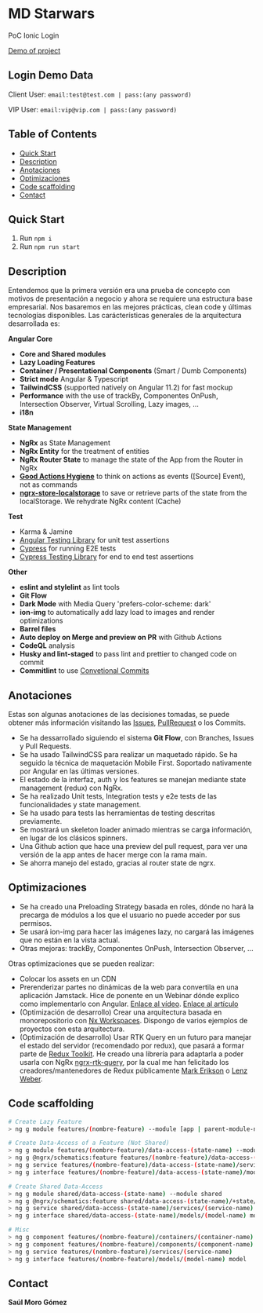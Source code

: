 # MD Starwars

PoC Ionic Login

[Demo of project](https:/TODO/)

## Login Demo Data

Client User: `email:test@test.com | pass:(any password)`

VIP User: `email:vip@vip.com | pass:(any password)`

## Table of Contents

- [Quick Start](#quick-start)
- [Description](#description)
- [Anotaciones](#anotaciones)
- [Optimizaciones](#optimizaciones)
- [Code scaffolding](#code-scaffolding)
- [Contact](#contact)

## **Quick Start**

1. Run `npm i`
2. Run `npm run start`

## **Description**

Entendemos que la primera versión era una prueba de concepto con motivos de presentación a negocio y ahora se requiere una estructura base empresarial. Nos basaremos en las mejores prácticas, clean code y últimas tecnologías disponibles. Las carácterísticas generales de la arquitectura desarrollada es:

**Angular Core**

- **Core and Shared modules**
- **Lazy Loading Features**
- **Container / Presentational Components** (Smart / Dumb Components)
- **Strict mode** Angular & Typescript
- **TailwindCSS** (supported natively on Angular 11.2) for fast mockup
- **Performance** with the use of trackBy, Componentes OnPush, Intersection Observer, Virtual Scrolling, Lazy images, ...
- **i18n**

**State Management**

- **NgRx** as State Management
- **NgRx Entity** for the treatment of entities
- **NgRx Router State** to manage the state of the App from the Router in NgRx
- [**Good Actions Hygiene**](https://www.youtube.com/watch?v=JmnsEvoy-gY) to think on actions as events ([Source] Event), not as commands
- [**ngrx-store-localstorage**](https://github.com/btroncone/ngrx-store-localstorage) to save or retrieve parts of the state from the localStorage. We rehydrate NgRx content (Cache)

**Test**

- Karma & Jamine
- [Angular Testing Library](https://github.com/testing-library/angular-testing-library) for unit test assertions
- [Cypress](https://cypress.io) for running E2E tests
- [Cypress Testing Library](https://github.com/testing-library/cypress-testing-library) for end to end test assertions

**Other**

- **eslint and stylelint** as lint tools
- **Git Flow**
- **Dark Mode** with Media Query 'prefers-color-scheme: dark'
- **ion-img** to automatically add lazy load to images and render optimizations
- **Barrel files**
- **Auto deploy on Merge and preview on PR** with Github Actions
- **CodeQL** analysis
- **Husky and lint-staged** to pass lint and prettier to changed code on commit
- **Commitlint** to use [Convetional Commits](https://www.conventionalcommits.org/)

## **Anotaciones**

Estas son algunas anotaciones de las decisiones tomadas, se puede obtener más información visitando las [Issues](https://github.com/SaulMoro/ionic-login/issues?q=is%3Aissue+is%3Aclosed), [PullRequest](https://github.com/SaulMoro/ionic-login/pulls?q=is%3Apr+is%3Aclosed) o los Commits.

- Se ha dessarrollado siguiendo el sistema **Git Flow**, con Branches, Issues y Pull Requests.
- Se ha usado TailwindCSS para realizar un maquetado rápido. Se ha seguido la técnica de maquetación Mobile First. Soportado nativamente por Angular en las últimas versiones.
- El estado de la interfaz, auth y los features se manejan mediante state management (redux) con NgRx.
- Se ha realizado Unit tests, Integration tests y e2e tests de las funcionalidades y state management.
- Se ha usado para tests las herramientas de testing descritas previamente.
- Se mostrará un skeleton loader animado mientras se carga información, en lugar de los clásicos spinners.
- Una Github action que hace una preview del pull request, para ver una versión de la app antes de hacer merge con la rama main.
- Se ahorra manejo del estado, gracias al router state de ngrx.

## **Optimizaciones**

- Se ha creado una Preloading Strategy basada en roles, dónde no hará la precarga de módulos a los que el usuario no puede acceder por sus permisos.
- Se usará ion-img para hacer las imágenes lazy, no cargará las imágenes que no están en la vista actual.
- Otras mejoras: trackBy, Componentes OnPush, Intersection Observer, ...

Otras optimizaciones que se pueden realizar:

- Colocar los assets en un CDN
- Prerenderizar partes no dinámicas de la web para convertila en una aplicación Jamstack. Hice de ponente en un Webinar dónde explico como implementarlo con Angular. [Enlace al vídeo](https://www.youtube.com/watch?v=gycXzCT9UTI). [Enlace al artículo](https://enmilocalfunciona.io/jamstack-angular-desarrollo-web-parte-1/)
- (Optimización de desarrollo) Crear una arquitectura basada en monorepositorio con [Nx Workspaces](https://nx.dev/). Dispongo de varios ejemplos de proyectos con esta arquitectura.
- (Optimización de desarrollo) Usar RTK Query en un futuro para manejar el estado del servidor (recomendado por redux), que pasará a formar parte de [Redux Toolkit](https://redux-toolkit.js.org/). He creado una librería para adaptarla a poder usarla con NgRx [ngrx-rtk-query](https://www.npmjs.com/package/ngrx-rtk-query), por la cual me han felicitado los creadores/mantenedores de Redux públicamente [Mark Erikson](https://twitter.com/acemarke/status/1371811240742420482) o [Lenz Weber](https://twitter.com/phry/status/1371789843546697736).

## **Code scaffolding**

```bash
# Create Lazy Feature
> ng g module features/(nombre-feature) --module [app | parent-module-name] --route (route-name)

# Create Data-Access of a Feature (Not Shared)
> ng g module features/(nombre-feature)/data-access-(state-name) --module features/(nombre-feature-padre)
> ng g @ngrx/schematics:feature features/(nombre-feature)/data-access-(state-name)/+state/(StateName) -m features/(nombre-feature)/data-access-(state-name) --creators --api
> ng g service features/(nombre-feature)/data-access-(state-name)/services/(service-name)
> ng g interface features/(nombre-feature)/data-access-(state-name)/models/(model-name) model

# Create Shared Data-Access
> ng g module shared/data-access-(state-name) --module shared
> ng g @ngrx/schematics:feature shared/data-access-(state-name)/+state/(StateName) -m shared/data-access-(state-name) --creators --api
> ng g service shared/data-access-(state-name)/services/(service-name)
> ng g interface shared/data-access-(state-name)/models/(model-name) model

# Misc
> ng g component features/(nombre-feature)/containers/(container-name)
> ng g component features/(nombre-feature)/components/(component-name)
> ng g service features/(nombre-feature)/services/(service-name)
> ng g interface features/(nombre-feature)/models/(model-name) model
```

## Contact

**Saúl Moro Gómez**
